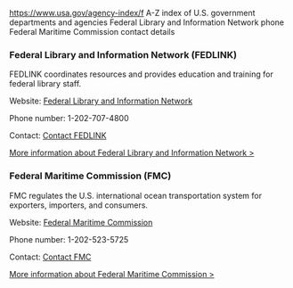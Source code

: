 

https://www.usa.gov/agency-index/f
A-Z index of U.S. government departments and agencies
Federal Library and Information Network phone
Federal Maritime Commission contact details

### Federal Library and Information Network (FEDLINK)

FEDLINK coordinates resources and provides education and training for federal library staff.

Website: [Federal Library and Information Network](https://www.loc.gov/flicc/)

Phone number: 1-202-707-4800

Contact: [Contact FEDLINK](https://www.loc.gov/flicc/Staff/staff2.html)

[More information about Federal Library and Information Network >](https://www.usa.gov/agencies/federal-library-and-information-network)

### Federal Maritime Commission (FMC)

FMC regulates the U.S. international ocean transportation system for exporters, importers, and consumers.

Website: [Federal Maritime Commission](https://www.fmc.gov/)

Phone number: 1-202-523-5725

Contact: [Contact FMC](https://www.fmc.gov/contact)

[More information about Federal Maritime Commission >](https://www.usa.gov/agencies/federal-maritime-commission)
